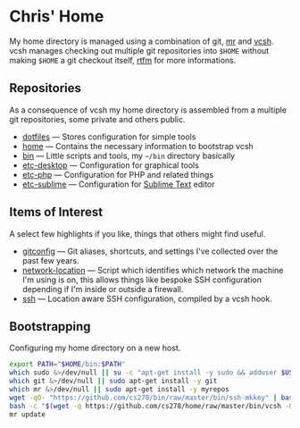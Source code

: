 Chris' Home
===========

My home directory is managed using a combination of git, [mr](http://joeyh.name/code/mr/)
and [vcsh](https://github.com/RichiH/vcsh). vcsh manages checking out multiple git repositories
into `$HOME` without making `$HOME` a git checkout itself, [rtfm](https://github.com/RichiH/vcsh#readme)
for more informations.

Repositories
------------

As a consequence of vcsh my home directory is assembled from a multiple git repositories, some private and
others public.

* [dotfiles](https://github.com/cs278/dotfiles) — Stores configuration for simple tools
* [home](https://github.com/cs278/home) — Contains the necessary information to bootstrap vcsh
* [bin](https://github.com/cs278/bin) — Little scripts and tools, my `~/bin` directory basically
* [etc-desktop](https://github.com/cs278/etc-desktop) — Configuration for graphical tools
* [etc-php](https://github.com/cs278/etc-php) — Configuration for PHP and related things
* [etc-sublime](https://github.com/cs278/etc-sublime) — Configuration for [Sublime Text](http://www.sublimetext.com/) editor

Items of Interest
-----------------

A select few highlights if you like, things that others might find useful.

* [gitconfig](https://github.com/cs278/dotfiles/blob/vcsh/.gitconfig) — Git aliases, shortcuts, and settings I've
  collected over the past few years.
* [network-location](https://github.com/cs278/bin/blob/master/bin/network-location) — Script which identifies
  which network the machine I'm using is on, this allows things like bespoke SSH configuration
  depending if I'm inside or outside a firewall.
* [ssh](https://github.com/cs278/dotfiles/blob/vcsh/.ssh) — Location aware SSH configuration, compiled by a vcsh hook.

Bootstrapping
-------------

Configuring my home directory on a new host.

```bash
export PATH="$HOME/bin:$PATH"
which sudo &>/dev/null || su -c "apt-get install -y sudo && adduser $USER sudo"
which git &>/dev/null || sudo apt-get install -y git
which mr &>/dev/null || sudo apt-get install -y myrepos
wget -qO- "https://github.com/cs278/bin/raw/master/bin/ssh-mkkey" | bash
bash -c "$(wget -q https://github.com/cs278/home/raw/master/bin/vcsh -O-)" -- clone git@github.com:cs278/home home
mr update
```
